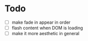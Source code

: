 # Todo
- [ ] make fade in appear in order
- [ ] flash content when DOM is loading
- [ ] make it more aesthetic in general
